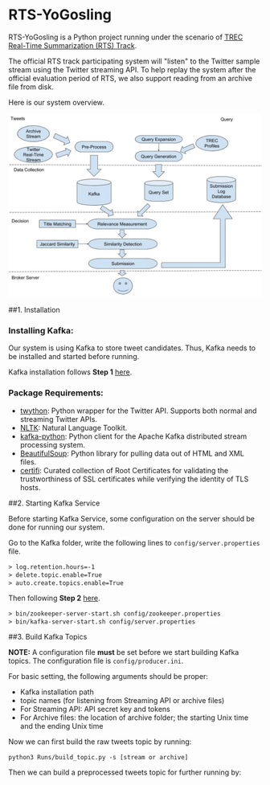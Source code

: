# RTS-YoGosling

RTS-YoGosling is a Python project running under the scenario of [TREC Real-Time Summarization (RTS) Track](http://trecrts.github.io/).

The official RTS track participating system will "listen" to the Twitter sample stream using the Twitter streaming API. To help replay the system after the official evaluation period of RTS, we also support reading from an 
archive file from disk. 

Here is our system overview.

![Overview](overview.jpg)


##1. Installation
### Installing Kafka:
Our system is using Kafka to store tweet candidates. Thus, Kafka needs to be installed and started before running.

Kafka installation follows **Step 1** [here](https://kafka.apache.org/quickstart). 
### Package Requirements:
* [twython](https://twython.readthedocs.io/en/latest/): Python wrapper for the Twitter API. Supports both normal and streaming Twitter APIs.
* [NLTK](https://www.nltk.org/): Natural Language Toolkit.
* [kafka-python](https://github.com/dpkp/kafka-python): Python client for the Apache Kafka distributed stream processing system.
* [BeautifulSoup](https://www.crummy.com/software/BeautifulSoup/bs4/doc/): Python library for pulling data out of HTML and XML files.
* [certifi](https://github.com/certifi/python-certifi): Curated collection of Root Certificates for validating the trustworthiness of SSL certificates while verifying the identity of TLS hosts.

##2. Starting Kafka Service

Before starting Kafka Service, some configuration on the server should be done for running our system.

Go to the Kafka folder, write the following lines to ```config/server.properties``` file.

```commandline
> log.retention.hours=-1
> delete.topic.enable=True 
> auto.create.topics.enable=True
```
Then following **Step 2** [here](https://kafka.apache.org/quickstart). 
```buildoutcfg
> bin/zookeeper-server-start.sh config/zookeeper.properties
> bin/kafka-server-start.sh config/server.properties
```
##3. Build Kafka Topics

**NOTE:** A configuration file **must** be set before we start building Kafka topics.
The configuration file is ```config/producer.ini```. 

For basic setting, the following arguments should be proper:
* Kafka installation path
* topic names (for listening from Streaming API or archive files)
* For Streaming API: API secret key and tokens
* For Archive files: the location of archive folder; the starting Unix time and the ending Unix time

Now we can first build the raw tweets topic by running:
```commandline
python3 Runs/build_topic.py -s [stream or archive]
```
Then we can build a preprocessed tweets topic for further running by:
```commandline

```

[comment]: <> (System Overview Google Doc:)
[comment]: <> (https://docs.google.com/drawings/d/1cXnlvX4cQSX1yVulzVuHZX2xMGL_-y7AcHn7Ye9_uSI/edit?usp=sharing)

[comment]: <> (Kafka Documentation Google Doc:)
[comment]: <> (https://docs.google.com/document/d/1s4U9_PnZavxH_ryUaRa71rIB0OY6ixkkDpqPENsegIc/edit?usp=sharing)
